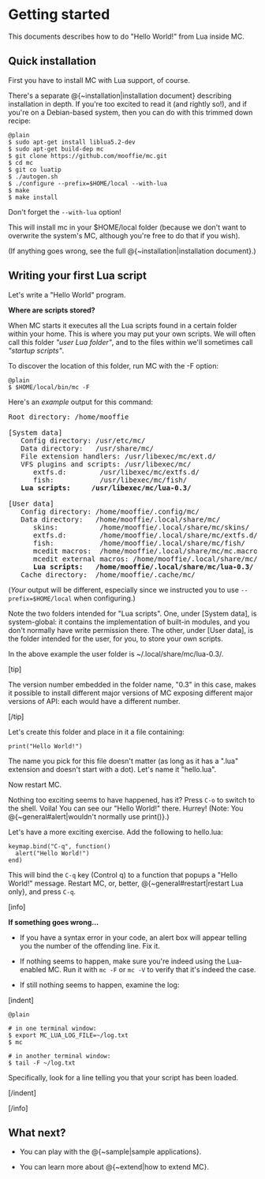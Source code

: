 
# Getting started

This documents describes how to do "Hello World!" from Lua inside MC.

## Quick installation

First you have to install MC with Lua support, of course.

There's a separate @{~installation|installation document} describing
installation in depth. If you're too excited to read it (and rightly
so!), and if you're on a Debian-based system, then you can do with this
trimmed down recipe:

    @plain
    $ sudo apt-get install liblua5.2-dev
    $ sudo apt-get build-dep mc
    $ git clone https://github.com/mooffie/mc.git
    $ cd mc
    $ git co luatip
    $ ./autogen.sh
    $ ./configure --prefix=$HOME/local --with-lua
    $ make
    $ make install

Don't forget the `--with-lua` option!

This will install mc in your $HOME/local folder (because we don't want
to overwrite the system's MC, although you're free to do that if you
wish).

(If anything goes wrong, see the full @{~installation|installation document}.)

## Writing your first Lua script

Let's write a "Hello World" program.

<a name="user-lua-folder"></a>

__Where are scripts stored?__

When MC starts it executes all the Lua scripts found in a certain folder
within your home. This is where you may put your own scripts. We will
often call this folder _"user Lua folder"_, and to the files within
we'll sometimes call  _"startup scripts"_.

To discover the location of this folder, run MC with the -F option:

    @plain
    $ $HOME/local/bin/mc -F

Here's an _example_ output for this command:

<pre>
Root directory: /home/mooffie

[System data]
   Config directory: /usr/etc/mc/
   Data directory:   /usr/share/mc/
   File extension handlers: /usr/libexec/mc/ext.d/
   VFS plugins and scripts: /usr/libexec/mc/
&nbsp;     extfs.d:        /usr/libexec/mc/extfs.d/
&nbsp;     fish:           /usr/libexec/mc/fish/
   <b>Lua scripts:     /usr/libexec/mc/lua-0.3/</b>

[User data]
   Config directory: /home/mooffie/.config/mc/
   Data directory:   /home/mooffie/.local/share/mc/
&nbsp;     skins:          /home/mooffie/.local/share/mc/skins/
&nbsp;     extfs.d:        /home/mooffie/.local/share/mc/extfs.d/
&nbsp;     fish:           /home/mooffie/.local/share/mc/fish/
&nbsp;     mcedit macros:  /home/mooffie/.local/share/mc/mc.macros
&nbsp;     mcedit external macros: /home/mooffie/.local/share/mc/mcedit/macros.d/macro.*
&nbsp;     <b>Lua scripts:   /home/mooffie/.local/share/mc/lua-0.3/</b>
   Cache directory:  /home/mooffie/.cache/mc/
</pre>

(*Your* output will be different, especially since we instructed you to
use `--prefix=$HOME/local` when configuring.)

Note the two folders intended for "Lua scripts". One, under [System
data], is system-global: it contains the implementation of built-in
modules, and you don't normally have write permission there. The other,
under [User data], is the folder intended for the user, for you, to
store your own scripts.

In the above example the user folder is ~/.local/share/mc/lua-0.3/.

[tip]

The version number embedded in the folder name, "0.3" in this case, makes it
possible to install different major versions of MC exposing different
major versions of API: each would have a different number.

[/tip]

Let's create this folder and place in it a file containing:

    print("Hello World!")

The name you pick for this file doesn't matter (as long as it has a ".lua"
extension and doesn't start with a dot). Let's name it "hello.lua".

Now restart MC.

Nothing too exciting seems to have happened, has it? Press `C-o` to
switch to the shell. Voila! You can see our "Hello World!" there.
Hurrey! (Note: You @{~general#alert|wouldn't normally use print()}.)

Let's have a more exciting exercise. Add the following to hello.lua:

    keymap.bind("C-q", function()
      alert("Hello World!")
    end)

This will bind the `C-q` key (Control q) to a function that popups a
"Hello World!" message. Restart MC, or, better,
@{~general#restart|restart Lua only}, and press `C-q`.

[info]

__If something goes wrong...__

- If you have a syntax error in your code, an alert box will appear
  telling you the number of the offending line. Fix it.

- If nothing seems to happen, make sure you're indeed using the
  Lua-enabled MC. Run it with `mc -F` or `mc -V` to verify that it's indeed
  the case.

- If still nothing seems to happen, examine the log:

[indent]

    @plain

    # in one terminal window:
    $ export MC_LUA_LOG_FILE=~/log.txt
    $ mc

    # in another terminal window:
    $ tail -F ~/log.txt

Specifically, look for a line telling you that your script has been loaded.

[/indent]

[/info]

## What next?

* You can play with the @{~sample|sample applications}.

* You can learn more about @{~extend|how to extend MC}.

